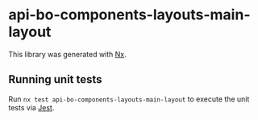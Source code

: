 # api-bo-components-layouts-main-layout

This library was generated with [Nx](https://nx.dev).

## Running unit tests

Run `nx test api-bo-components-layouts-main-layout` to execute the unit tests via [Jest](https://jestjs.io).
